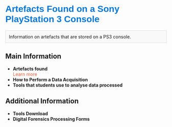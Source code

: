 <head>
  <style>
    h1 {
      color: #0078D7;
      font-family: Arial, sans-serif;
    }
    a {
      color: #FF5733;
      text-decoration: none;
    }
    a:hover {
      text-decoration: underline;
    }
    .info-box {
      background-color: #f9f9f9;
      border: 1px solid #ddd;
      padding: 10px;
      margin: 10px 0;
    }
  </style>
</head>

# Artefacts Found on a Sony PlayStation 3 Console

<div class="info-box">
  Information on artefacts that are stored on a PS3 console.
</div>

## Main Information
- **Artefacts found**  
  [Learn more](page2.md)
- **How to Perform a Data Acquisition**
- **Tools that students use to analyse data processed**

## Additional Information
- **Tools Download**
- **Digital Forensics Processing Forms**
